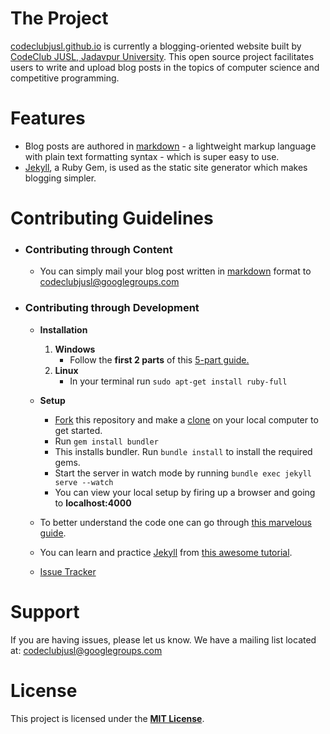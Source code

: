 # The Project  
[codeclubjusl.github.io](https://codeclubjusl.github.io/) is currently a blogging-oriented website
built by [CodeClub JUSL, Jadavpur University](). This open source project facilitates users to write and upload blog posts in the topics of computer science and competitive programming.  

# Features  
*  Blog posts are authored in [markdown](https://learn.getgrav.org/content/markdown) - a lightweight markup language with plain text formatting syntax - which is super easy to use.  
* [Jekyll](https://jekyllrb.com/), a Ruby Gem, is used as the static site generator which makes blogging simpler.  

# Contributing Guidelines  
* ### Contributing through Content
  *  You can simply mail your blog post written in [markdown](https://learn.getgrav.org/content/markdown) format to  [codeclubjusl@googlegroups.com]()  

* ### Contributing through Development  
  * **Installation** 
	  1. **Windows**
	        *  Follow the **first 2 parts** of this [5-part guide.](http://jekyll-windows.juthilo.com/1-ruby-and-devkit/)
	  2. **Linux**	   
          	*  In your terminal run ```sudo apt-get install ruby-full```  
 
  * **Setup**
    *  [Fork](https://help.github.com/articles/fork-a-repo/) this repository and make a [clone](https://help.github.com/articles/cloning-a-repository/) on your local computer to get started.  
    *  Run ```gem install bundler```    
    *  This installs bundler. Run ```bundle install``` to install the required gems.  
    *  Start the server in watch mode by running ```bundle exec jekyll serve --watch```  
    *  You can view your local setup by firing up a browser and going to **localhost:4000**
    
  * To better understand the code one can go through [this marvelous guide](http://jmcglone.com/guides/github-pages/).
  * You can learn and practice [Jekyll](https://jekyllrb.com/) from [this awesome tutorial](https://learn.cloudcannon.com/).
  * [Issue Tracker](https://github.com/CodeClubJUSL/codeclubjusl.github.io/issues)

# Support
If you are having issues, please let us know.
We have a mailing list located at: [codeclubjusl@googlegroups.com]()  

# License
This project is licensed under the [**MIT License**](https://github.com/CodeClubJUSL/codeclubjusl.github.io/blob/gh-pages/LICENSE.txt).
